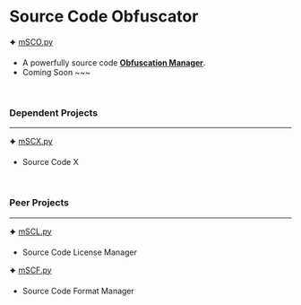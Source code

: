 # Source Code Obfuscator

🟆 [mSCO.py](https://github.com/micah0912/mSCO.py)

- A powerfully source code <u>**Obfuscation Manager**</u>.
- Coming Soon ~~~

<tab>
<br>

### Dependent Projects
---

🟆 [mSCX.py](https://github.com/micah0912/mSCX.py)
 - Source Code X

<tab>
<br>

### Peer Projects
---

🟆 [mSCL.py](https://github.com/micah0912/mSCL.py)
 - Source Code License Manager

🟆 [mSCF.py](https://github.com/micah0912/mSCF.py)
 - Source Code Format Manager

